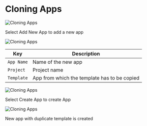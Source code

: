 # Cloning Apps

![Cloning Apps](/d1.JPG "Duplicate Templates")

Select Add New App to add a new app


![Cloning Apps](/d2.JPG "Duplicate Templates")

Key | Description
---- | -----
`App Name` | Name of the new app
`Project` | Project name
`Template` | App from which the template has to be copied

![Cloning Apps](/d4.JPG "Duplicate Templates")

Select Create App to create App

![Cloning Apps](/d5.JPG "Duplicate Templates")

New app with duplicate template is created


